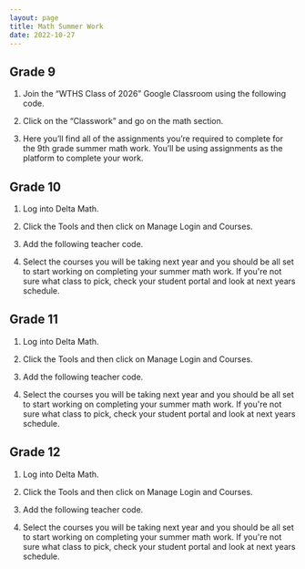 ```yaml
---
layout: page
title: Math Summer Work
date: 2022-10-27
---
```


## Grade 9

1. Join the “WTHS Class of 2026” Google Classroom using the following code.

2. Click on the “Classwork” and go on the math section.

3. Here you’ll find all of the assignments you’re required to complete for the 9th grade summer math work. You’ll be using assignments as the platform to complete your work.

## Grade 10

1. Log into Delta Math.

2. Click the Tools and then click on Manage Login and Courses.

3. Add the following teacher code.

4. Select the courses you will be taking next year and you should be all set to start working on completing your summer math work. If you're not sure what class to pick, check your student portal and look at next years schedule.

## Grade 11 

1. Log into Delta Math.

2. Click the Tools and then click on Manage Login and Courses.

3. Add the following teacher code.

4. Select the courses you will be taking next year and you should be all set to start working on completing your summer math work. If you're not sure what class to pick, check your student portal and look at next years schedule.

## Grade 12 

1. Log into Delta Math.

2. Click the Tools and then click on Manage Login and Courses.

3. Add the following teacher code.

4. Select the courses you will be taking next year and you should be all set to start working on completing your summer math work. If you're not sure what class to pick, check your student portal and look at next years schedule.